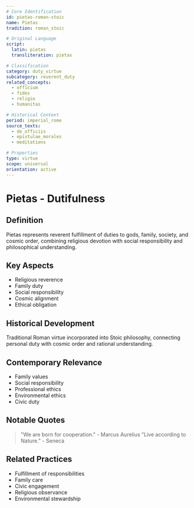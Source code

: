 ```yaml
---
# Core Identification
id: pietas-roman-stoic
name: Pietas
tradition: roman_stoic

# Original Language
script:
  latin: pietas
  transliteration: pietas

# Classification
category: duty_virtue
subcategory: reverent_duty
related_concepts:
  - officium
  - fides
  - religio
  - humanitas

# Historical Context
period: imperial_rome
source_texts:
  - de_officiis
  - epistulae_morales
  - meditations

# Properties
type: virtue
scope: universal
orientation: active
---
```


# Pietas - Dutifulness

## Definition
Pietas represents reverent fulfillment of duties to gods, family, society, and cosmic order, combining religious devotion with social responsibility and philosophical understanding.

## Key Aspects
- Religious reverence
- Family duty
- Social responsibility
- Cosmic alignment
- Ethical obligation

## Historical Development
Traditional Roman virtue incorporated into Stoic philosophy, connecting personal duty with cosmic order and rational understanding.

## Contemporary Relevance
- Family values
- Social responsibility
- Professional ethics
- Environmental ethics
- Civic duty

## Notable Quotes
> "We are born for cooperation." - Marcus Aurelius
> "Live according to Nature." - Seneca

## Related Practices
- Fulfillment of responsibilities
- Family care
- Civic engagement
- Religious observance
- Environmental stewardship